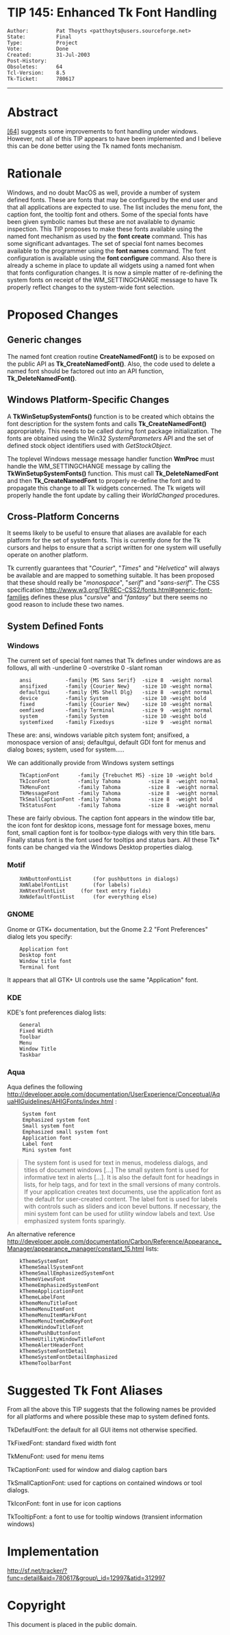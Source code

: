 # TIP 145: Enhanced Tk Font Handling
	Author:         Pat Thoyts <patthoyts@users.sourceforge.net>
	State:          Final
	Type:           Project
	Vote:           Done
	Created:        31-Jul-2003
	Post-History:   
	Obsoletes:      64
	Tcl-Version:    8.5
	Tk-Ticket:      780617
-----

# Abstract

[[64]](64.md) suggests some improvements to font handling under windows.
However, not all of this TIP appears to have been implemented and I
believe this can be done better using the Tk named fonts mechanism.

# Rationale

Windows, and no doubt MacOS as well, provide a number of system
defined fonts.  These are fonts that may be configured by the end user
and that all applications are expected to use.  The list includes the
menu font, the caption font, the tooltip font and others.  Some of the
special fonts have been given symbolic names but these are not
available to dynamic inspection.  This TIP proposes to make these
fonts available using the named font mechanism as used by the **font
create** command.  This has some significant advantages.  The set of
special font names becomes available to the programmer using the
**font names** command.  The font configuration is available using the
**font configure** command.  Also there is already a scheme in place
to update all widgets using a named font when that fonts configuration
changes.  It is now a simple matter of re-defining the system fonts on
receipt of the WM\_SETTINGCHANGE message to have Tk properly reflect
changes to the system-wide font selection.

# Proposed Changes

## Generic changes

The named font creation routine **CreateNamedFont\(\)** is to be exposed
on the public API as **Tk\_CreateNamedFont\(\)**.  Also, the code used to
delete a named font should be factored out into an API function,
**Tk\_DeleteNamedFont\(\)**.

## Windows Platform-Specific Changes

A **TkWinSetupSystemFonts\(\)** function is to be created which obtains
the font description for the system fonts and calls
**Tk\_CreateNamedFont\(\)** appropriately.  This needs to be called during
font package initialization.  The fonts are obtained using the Win32
_SystemParameters_ API and the set of defined stock object identifiers
used with _GetStockObject_.

The toplevel Windows message message handler function **WmProc** must
handle the WM\_SETTINGCHANGE message by calling the
**TkWinSetupSystemFonts\(\)** function.  This must call **Tk\_DeleteNamedFont**
and then **Tk\_CreateNamedFont** to properly re-define the font and to
propagate this change to all Tk widgets concerned. The Tk wigets will
properly handle the font update by calling their _WorldChanged_
procedures.

## Cross-Platform Concerns

It seems likely to be useful to ensure that aliases are available for
each platform for the set of system fonts.  This is currently done for
the Tk cursors and helps to ensure that a script written for one
system will usefully operate on another platform.

Tk currently guarantees that "_Courier_", "_Times_" and "_Helvetica_" will
always be available and are mapped to something suitable. It has been
proposed that these should really be "_monospace_", "_serif_" and
"_sans-serif_". The CSS specification
<http://www.w3.org/TR/REC-CSS2/fonts.html#generic-font-families> 
defines these plus "_cursive_"
and "_fantasy_" but there seems no good reason to include these two
names.

## System Defined Fonts

### Windows

The current set of special font names that Tk defines under windows
are as follows, all with  -underline 0 -overstrike 0 -slant roman

	    ansi           -family {MS Sans Serif}  -size 8  -weight normal
	    ansifixed      -family {Courier New}    -size 10 -weight normal
	    defaultgui     -family {MS Shell Dlg}   -size 8  -weight normal
	    device         -family System           -size 10 -weight bold
	    fixed          -family {Courier New}    -size 10 -weight normal
	    oemfixed       -family Terminal         -size 9  -weight normal
	    system         -family System           -size 10 -weight bold
	    systemfixed    -family Fixedsys         -size 9  -weight normal

These are: ansi, windows variable pitch system font; ansifixed, a
monospace version of ansi; defaultgui, default GDI font for menus and
dialog boxes; system, used for system.....

We can additionally provide from Windows system settings

	    TkCaptionFont      -family {Trebuchet MS} -size 10 -weight bold
	    TkIconFont         -family Tahoma         -size 8  -weight normal
	    TkMenuFont         -family Tahoma         -size 8  -weight normal
	    TkMessageFont      -family Tahoma         -size 8  -weight normal
	    TkSmallCaptionFont -family Tahoma         -size 8  -weight bold
	    TkStatusFont       -family Tahoma         -size 8  -weight normal

These are fairly obvious. The caption font appears in the window title
bar, the icon font for desktop icons, message font for message boxes,
menu font, small caption font is for toolbox-type dialogs with very
thin title bars. Finally status font is the font used for tooltips and
status bars. All these Tk\* fonts can be changed via the Windows
Desktop properties dialog.

### Motif

	    XmNbuttonFontList		(for pushbuttons in dialogs)
	    XmNlabelFontList		(for labels)
	    XmNtextFontList		(for text entry fields)
	    XmNdefaultFontList		(for everything else)

### GNOME

Gnome or GTK\+ documentation, but the Gnome 2.2 "Font Preferences"
dialog lets you specify:

	    Application font
	    Desktop font
	    Window title font
	    Terminal font

It appears that all GTK\+ UI controls use the same "Application" font.

### KDE

KDE's font preferences dialog lists:

	    General
	    Fixed Width
	    Toolbar
	    Menu
	    Window Title
	    Taskbar

### Aqua

Aqua defines the following
<http://developer.apple.com/documentation/UserExperience/Conceptual/AquaHIGuidelines/AHIGFonts/index.html> :

	     System font
	     Emphasized system font
	     Small system font
	     Emphasized small system font
	     Application font
	     Label font
	     Mini system font

 > The system font is used for text in menus, modeless dialogs, and
   titles of document windows [...]  The small system font is used for
   informative text in alerts [...]. It is also the default font for
   headings in lists, for help tags, and for text in the small
   versions of many controls.  If your application creates text
   documents, use the application font as the default for user-created
   content.  The label font is used for labels with controls such as
   sliders and icon bevel buttons.  If necessary, the mini system font
   can be used for utility window labels and text.  Use emphasized
   system fonts sparingly.

An alternative reference <http://developer.apple.com/documentation/Carbon/Reference/Appearance_Manager/appearance_manager/constant_15.html>  lists:

	    kThemeSystemFont
	    kThemeSmallSystemFont
	    kThemeSmallEmphasizedSystemFont
	    kThemeViewsFont
	    kThemeEmphasizedSystemFont
	    kThemeApplicationFont
	    kThemeLabelFont
	    kThemeMenuTitleFont
	    kThemeMenuItemFont
	    kThemeMenuItemMarkFont
	    kThemeMenuItemCmdKeyFont
	    kThemeWindowTitleFont
	    kThemePushButtonFont
	    kThemeUtilityWindowTitleFont
	    kThemeAlertHeaderFont
	    kThemeSystemFontDetail
	    kThemeSystemFontDetailEmphasized
	    kThemeToolbarFont

# Suggested Tk Font Aliases

From all the above this TIP suggests that the following names be provided
for all platforms and where possible these map to system defined fonts.

 TkDefaultFont: the default for all GUI items not otherwise specified.

 TkFixedFont: standard fixed width font

 TkMenuFont: used for menu items

 TkCaptionFont: used for window and dialog caption bars

 TkSmallCaptionFont: used for captions on contained windows or tool
   dialogs.

 TkIconFont: font in use for icon captions

 TkTooltipFont: a font to use for tooltip windows \(transient
   information windows\)

# Implementation

<http://sf.net/tracker/?func=detail&aid=780617&group\_id=12997&atid=312997>

# Copyright

This document is placed in the public domain.

